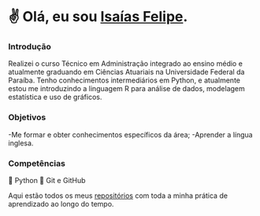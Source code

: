 # ✌️ Olá, eu sou [Isaías Felipe](https://www.linkedin.com/in/isa%C3%ADas-felipe-silva-de-sousa-21a84721b/).

### Introdução

Realizei o curso Técnico em Administração integrado ao ensino médio e atualmente graduando em Ciências Atuariais na Universidade Federal da Paraíba. Tenho conhecimentos intermediários em Python, e atualmente estou me introduzindo a linguagem R para análise de dados, modelagem estatística e uso de gráficos.

### Objetivos

-Me formar e obter conhecimentos específicos da área;
-Aprender a língua inglesa.

### Competências

💾 Python
💾 Git e GitHub

Aqui estão todos os meus [repositórios](https://github.com/isaiasfelipe01?tab=repositories) com toda a minha prática de aprendizado ao  longo do tempo.

